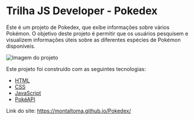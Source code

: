 # Trilha JS Developer - Pokedex

Este é um projeto de Pokedex, que exibe informações sobre vários Pokémon. O objetivo deste projeto é permitir que os usuários pesquisem e visualizem informações úteis sobre as diferentes espécies de Pokémon disponíveis.

<img src="PNG_pages-to-jpg-0001.png" alt="Imagem do projeto">

Este projeto foi construído com as seguintes tecnologias:

- [HTML](https://developer.mozilla.org/pt-BR/docs/Learn/Getting_started_with_the_web/HTML_basics)
- [CSS](https://www.w3schools.com/css/default.asp)
- [JavaScript](https://developer.mozilla.org/en-US/docs/Web/javascript)
- [PokéAPI](https://pokeapi.co/)


 Link do site: https://montaltoma.github.io/Pokedex/
